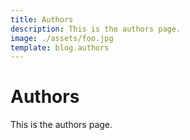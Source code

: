 ```yaml
---
title: Authors
description: This is the authors page.
image: ./assets/foo.jpg 
template: blog.authors
---
```


# Authors

This is the authors page.
